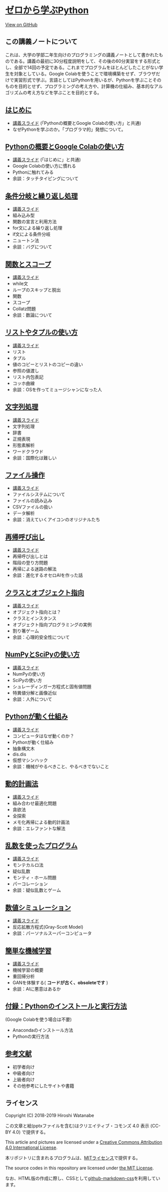 # [ゼロから学ぶPython](https://kaityo256.github.io/python_zero/)

<a href="https://github.com/kaityo256/python_zero"> <div class="btn-square"><i class="fab fa-github"></i> View on GitHub</div></a>

## この講義ノートについて

これは、大学の学部二年生向けのプログラミングの講義ノートとして書かれたものである。講義の最初に30分程度説明をして、その後の60分実習をする形式とし、全部で14回の予定である。これまでプログラムをほとんどしたことがない学生を対象としている。Google Colabを使うことで環境構築をせず、ブラウザだけで実習形式で学ぶ。言語としてはPythonを用いるが、Pythonを学ぶことそのものを目的とせず、プログラミングの考え方や、計算機の仕組み、基本的なアルゴリズムの考え方などを学ぶことを目的とする。

## [はじめに](introduction/README.md)

* [講義スライド](https://speakerdeck.com/kaityo256/python-01) (「Pythonの概要とGoogle Colabの使い方」と共通)
* なぜPythonを学ぶのか。「プログラマ的」発想について。

## [Pythonの概要とGoogle Colabの使い方](hello/README.md)

* [講義スライド](https://speakerdeck.com/kaityo256/python-01) (「はじめに」と共通)
* Google Colabの使い方に慣れる
* Pythonに触れてみる
* 余談：タッチタイピングについて

## [条件分岐と繰り返し処理](basic/README.md)

* [講義スライド](https://speakerdeck.com/kaityo256/python-02)
* 組み込み型
* 関数の宣言と利用方法
* for文による繰り返し処理
* if文による条件分岐
* ニュートン法
* 余談：バグについて

## [関数とスコープ](scope/README.md)

* [講義スライド](https://speakerdeck.com/kaityo256/python-03)
* while文
* ループのスキップと脱出
* 関数
* スコープ
* Collatz問題
* 余談：数論について

## [リストやタプルの使い方](list/README.md)

* [講義スライド](https://speakerdeck.com/kaityo256/python-04)
* リスト
* タプル
* 値のコピーとリストのコピーの違い
* 参照の値渡し
* リスト内包表記
* コッホ曲線
* 余談：OSを作ってミュージシャンになった人

## [文字列処理](string/README.md)

* [講義スライド](https://speakerdeck.com/kaityo256/python-05)
* 文字列処理
* 辞書
* 正規表現
* 形態素解析
* ワードクラウド
* 余談：国際化は難しい

## [ファイル操作](file/README.md)

* [講義スライド](https://speakerdeck.com/kaityo256/python-06)
* ファイルシステムについて
* ファイルの読み込み
* CSVファイルの扱い
* データ解析
* 余談：消えていくアイコンのオリジナルたち

## [再帰呼び出し](recursion/README.md)

* [講義スライド](https://speakerdeck.com/kaityo256/python-07)
* 再帰呼び出しとは
* 階段の登り方問題
* 再帰による迷路の解法
* 余談：進化するオセロAIを作った話

## [クラスとオブジェクト指向](class/README.md)

* [講義スライド](https://speakerdeck.com/kaityo256/python-08)
* オブジェクト指向とは？
* クラスとインスタンス
* オブジェクト指向プログラミングの実例
* 割り箸ゲーム
* 余談：心理的安全性について

## [NumPyとSciPyの使い方](numpy/README.md)

* [講義スライド](https://speakerdeck.com/kaityo256/python-09)
* NumPyの使い方
* SciPyの使い方
* シュレーディンガー方程式と固有値問題
* 特異値分解と画像近似
* 余談：人外について

## [Pythonが動く仕組み](howtowork/README.md)

* [講義スライド](https://speakerdeck.com/kaityo256/python-10)
* コンピュータはなぜ動くのか？
* Pythonが動く仕組み
* 抽象構文木
* dis.dis
* 仮想マシンハック
* 余談：機械がやるべきこと、やるべきでないこと

## [動的計画法](dp/README.md)

* [講義スライド](https://speakerdeck.com/kaityo256/python-11-866f2256-14b6-46ae-b145-478c21cb50fb)
* 組み合わせ最適化問題
* 貪欲法
* 全探索
* メモ化再帰による動的計画法
* 余談：エレファントな解法

## [乱数を使ったプログラム](random/README.md)

* [講義スライド](https://speakerdeck.com/kaityo256/python-12)
* モンテカルロ法
* 疑似乱数
* モンティ・ホール問題
* パーコレーション
* 余談：疑似乱数とゲーム

## [数値シミュレーション](simulation/README.md)

* [講義スライド](https://speakerdeck.com/kaityo256/python-13)
* 反応拡散方程式(Gray-Scott Model)
* 余談：パーソナルスーパーコンピュータ

## [簡単な機械学習](ml/README.md)

* [講義スライド](https://speakerdeck.com/kaityo256/python-14)
* 機械学習の概要
* 重回帰分析
* GANを体験する( **コードが古く、obsoleteです** )
* 余談：AIに悪意はあるか

## [付録：Pythonのインストールと実行方法](install/README.md)

(Google Colabを使う場合は不要)

* Anacondaのインストール方法
* Pythonの実行方法

## [参考文献](references/README.md)

* 初学者向け
* 中級者向け
* 上級者向け
* その他参考にしたサイトや書籍

## ライセンス

Copyright (C) 2018-2019 Hiroshi Watanabe

この文章と絵(pptxファイルを含む)はクリエイティブ・コモンズ 4.0 表示 (CC-BY 4.0)
で提供する。

This article and pictures are licensed under a [Creative Commons Attribution 4.0 International License](https://creativecommons.org/licenses/by/4.0/).

本リポジトリに含まれるプログラムは、[MITライセンス](https://opensource.org/licenses/MIT)で提供する。

The source codes in this repository are licensed under [the MIT License](https://opensource.org/licenses/MIT).

なお、HTML版の作成に際し、CSSとして[github-markdown-css](https://github.com/sindresorhus/github-markdown-css)を利用しています。
